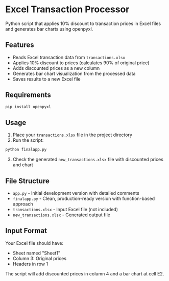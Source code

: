 # Excel Transaction Processor

Python script that applies 10% discount to transaction prices in Excel files and generates bar charts using openpyxl.

## Features

- Reads Excel transaction data from `transactions.xlsx`
- Applies 10% discount to prices (calculates 90% of original price)
- Adds discounted prices as a new column
- Generates bar chart visualization from the processed data
- Saves results to a new Excel file

## Requirements

```bash
pip install openpyxl
```

## Usage

1. Place your `transactions.xlsx` file in the project directory
2. Run the script:

```bash
python finalapp.py
```

3. Check the generated `new_transactions.xlsx` file with discounted prices and chart

## File Structure

- `app.py` - Initial development version with detailed comments
- `finalapp.py` - Clean, production-ready version with function-based approach
- `transactions.xlsx` - Input Excel file (not included)
- `new_transactions.xlsx` - Generated output file

## Input Format

Your Excel file should have:
- Sheet named "Sheet1"
- Column 3: Original prices
- Headers in row 1

The script will add discounted prices in column 4 and a bar chart at cell E2.
